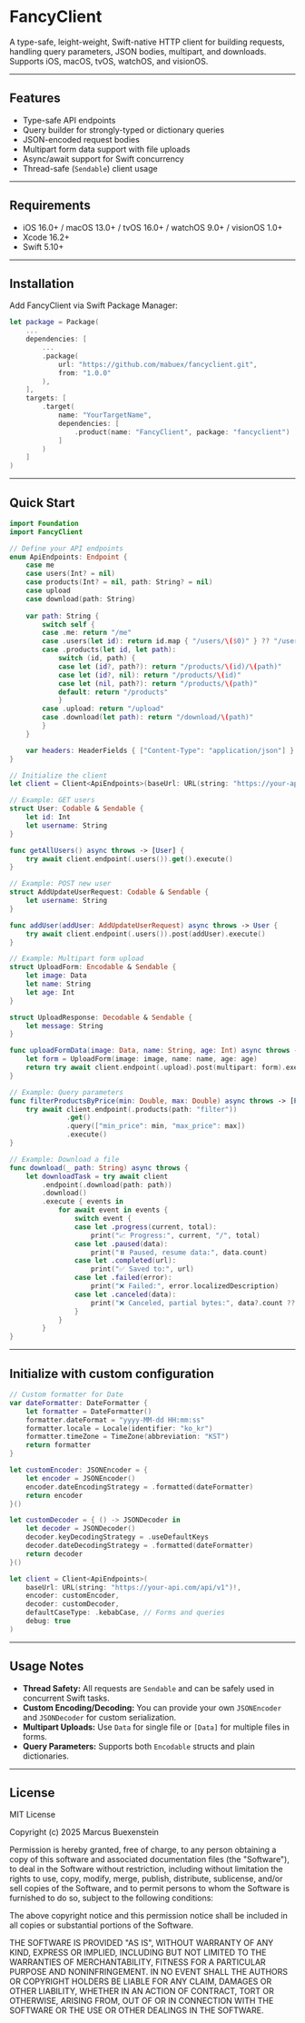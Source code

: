 # FancyClient

&#x20;&#x20;

A type-safe, leight-weight, Swift-native HTTP client for building requests, handling query parameters, JSON bodies, multipart, and downloads. Supports iOS, macOS, tvOS, watchOS, and visionOS.

---

## Features

- Type-safe API endpoints
- Query builder for strongly-typed or dictionary queries
- JSON-encoded request bodies
- Multipart form data support with file uploads
- Async/await support for Swift concurrency
- Thread-safe (`Sendable`) client usage

---

## Requirements

- iOS 16.0+ / macOS 13.0+ / tvOS 16.0+ / watchOS 9.0+ / visionOS 1.0+
- Xcode 16.2+
- Swift 5.10+

---

## Installation

Add FancyClient via Swift Package Manager:

```swift
let package = Package(
    ...
    dependencies: [
        ...
        .package(
            url: "https://github.com/mabuex/fancyclient.git",
            from: "1.0.0"
        ),
    ],
    targets: [
        .target(
            name: "YourTargetName",
            dependencies: [
                .product(name: "FancyClient", package: "fancyclient")
            ]
        )
    ]
)
```

---

## Quick Start

```swift
import Foundation
import FancyClient

// Define your API endpoints
enum ApiEndpoints: Endpoint {
    case me
    case users(Int? = nil)
    case products(Int? = nil, path: String? = nil)
    case upload
    case download(path: String)
    
    var path: String {
        switch self {
        case .me: return "/me"
        case .users(let id): return id.map { "/users/\($0)" } ?? "/users"
        case .products(let id, let path):
            switch (id, path) {
            case let (id?, path?): return "/products/\(id)/\(path)"
            case let (id?, nil): return "/products/\(id)"
            case let (nil, path?): return "/products/\(path)"
            default: return "/products"
            }
        case .upload: return "/upload"
        case .download(let path): return "/download/\(path)"
        }
    }

    var headers: HeaderFields { ["Content-Type": "application/json"] }
}

// Initialize the client
let client = Client<ApiEndpoints>(baseUrl: URL(string: "https://your-api.com/api/v1")!)

// Example: GET users
struct User: Codable & Sendable {
    let id: Int
    let username: String
}

func getAllUsers() async throws -> [User] {
    try await client.endpoint(.users()).get().execute()
}

// Example: POST new user
struct AddUpdateUserRequest: Codable & Sendable {
    let username: String
}

func addUser(addUser: AddUpdateUserRequest) async throws -> User {
    try await client.endpoint(.users()).post(addUser).execute()
}

// Example: Multipart form upload
struct UploadForm: Encodable & Sendable {
    let image: Data
    let name: String
    let age: Int
}

struct UploadResponse: Decodable & Sendable {
    let message: String
}

func uploadFormData(image: Data, name: String, age: Int) async throws -> UploadResponse {
    let form = UploadForm(image: image, name: name, age: age)
    return try await client.endpoint(.upload).post(multipart: form).execute()
}

// Example: Query parameters
func filterProductsByPrice(min: Double, max: Double) async throws -> [Product] {
    try await client.endpoint(.products(path: "filter"))
              .get()
              .query(["min_price": min, "max_price": max])
              .execute()
}

// Example: Download a file
func download(_ path: String) async throws {
    let downloadTask = try await client
        .endpoint(.download(path: path))
        .download()
        .execute { events in
            for await event in events {
                switch event {
                case let .progress(current, total):
                    print("📈 Progress:", current, "/", total)
                case let .paused(data):
                    print("⏸️ Paused, resume data:", data.count)
                case let .completed(url):
                    print("✅ Saved to:", url)
                case let .failed(error):
                    print("❌ Failed:", error.localizedDescription)
                case let .canceled(data):
                    print("❌ Canceled, partial bytes:", data?.count ?? 0)
                }
            }
        }
}

```

---

## Initialize with custom configuration

```swift
// Custom formatter for Date
var dateFormatter: DateFormatter {
    let formatter = DateFormatter()
    formatter.dateFormat = "yyyy-MM-dd HH:mm:ss"
    formatter.locale = Locale(identifier: "ko_kr")
    formatter.timeZone = TimeZone(abbreviation: "KST")
    return formatter
}

let customEncoder: JSONEncoder = {
    let encoder = JSONEncoder()
    encoder.dateEncodingStrategy = .formatted(dateFormatter)
    return encoder
}()

let customDecoder = { () -> JSONDecoder in
    let decoder = JSONDecoder()
    decoder.keyDecodingStrategy = .useDefaultKeys
    decoder.dateDecodingStrategy = .formatted(dateFormatter)
    return decoder
}()

let client = Client<ApiEndpoints>(
    baseUrl: URL(string: "https://your-api.com/api/v1")!,
    encoder: customEncoder,
    decoder: customDecoder,
    defaultCaseType: .kebabCase, // Forms and queries
    debug: true
)

```

---

## Usage Notes

- **Thread Safety:** All requests are `Sendable` and can be safely used in concurrent Swift tasks.
- **Custom Encoding/Decoding:** You can provide your own `JSONEncoder` and `JSONDecoder` for custom serialization.
- **Multipart Uploads:** Use `Data` for single file or `[Data]` for multiple files in forms.
- **Query Parameters:** Supports both `Encodable` structs and plain dictionaries.

---

## License

MIT License

Copyright (c) 2025 Marcus Buexenstein

Permission is hereby granted, free of charge, to any person obtaining a copy
of this software and associated documentation files (the "Software"), to deal
in the Software without restriction, including without limitation the rights
to use, copy, modify, merge, publish, distribute, sublicense, and/or sell
copies of the Software, and to permit persons to whom the Software is
furnished to do so, subject to the following conditions:

The above copyright notice and this permission notice shall be included in all
copies or substantial portions of the Software.

THE SOFTWARE IS PROVIDED "AS IS", WITHOUT WARRANTY OF ANY KIND, EXPRESS OR
IMPLIED, INCLUDING BUT NOT LIMITED TO THE WARRANTIES OF MERCHANTABILITY,
FITNESS FOR A PARTICULAR PURPOSE AND NONINFRINGEMENT. IN NO EVENT SHALL THE
AUTHORS OR COPYRIGHT HOLDERS BE LIABLE FOR ANY CLAIM, DAMAGES OR OTHER
LIABILITY, WHETHER IN AN ACTION OF CONTRACT, TORT OR OTHERWISE, ARISING FROM,
OUT OF OR IN CONNECTION WITH THE SOFTWARE OR THE USE OR OTHER DEALINGS IN THE
SOFTWARE.
